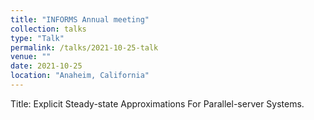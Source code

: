 ```yaml
---
title: "INFORMS Annual meeting"
collection: talks
type: "Talk"
permalink: /talks/2021-10-25-talk
venue: ""
date: 2021-10-25
location: "Anaheim, California"
---
```


Title: Explicit Steady-state Approximations For Parallel-server Systems.
